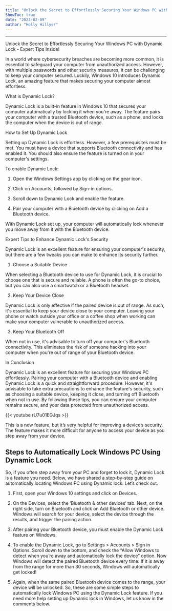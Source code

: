 ```yaml
---
title: "Unlock the Secret to Effortlessly Securing Your Windows PC with Dynamic Lock - Expert Tips Inside!"
ShowToc: true 
date: "2023-02-09"
author: "Holly Hillyer"
---
```

*****
Unlock the Secret to Effortlessly Securing Your Windows PC with Dynamic Lock - Expert Tips Inside!

In a world where cybersecurity breaches are becoming more common, it is essential to safeguard your computer from unauthorized access. However, with multiple passwords and other security measures, it can be challenging to keep your computer secured. Luckily, Windows 10 introduces Dynamic Lock, an amazing feature that makes securing your computer almost effortless.

What is Dynamic Lock?

Dynamic Lock is a built-in feature in Windows 10 that secures your computer automatically by locking it when you're away. The feature pairs your computer with a trusted Bluetooth device, such as a phone, and locks the computer when the device is out of range.

How to Set Up Dynamic Lock

Setting up Dynamic Lock is effortless. However, a few prerequisites must be met. You must have a device that supports Bluetooth connectivity and has enabled it. You should also ensure the feature is turned on in your computer's settings.

To enable Dynamic Lock:

1. Open the Windows Settings app by clicking on the gear icon.

2. Click on Accounts, followed by Sign-in options.

3. Scroll down to Dynamic Lock and enable the feature.

4. Pair your computer with a Bluetooth device by clicking on Add a Bluetooth device.

With Dynamic Lock set up, your computer will automatically lock whenever you move away from it with the Bluetooth device.

Expert Tips to Enhance Dynamic Lock's Security

Dynamic Lock is an excellent feature for ensuring your computer's security, but there are a few tweaks you can make to enhance its security further.

1. Choose a Suitable Device

When selecting a Bluetooth device to use for Dynamic Lock, it is crucial to choose one that is secure and reliable. A phone is often the go-to choice, but you can also use a smartwatch or a Bluetooth headset.

2. Keep Your Device Close

Dynamic Lock is only effective if the paired device is out of range. As such, it's essential to keep your device close to your computer. Leaving your phone or watch outside your office or a coffee shop when working can make your computer vulnerable to unauthorized access.

3. Keep Your Bluetooth Off

When not in use, it's advisable to turn off your computer's Bluetooth connectivity. This eliminates the risk of someone hacking into your computer when you're out of range of your Bluetooth device.

In Conclusion

Dynamic Lock is an excellent feature for securing your Windows PC effortlessly. Pairing your computer with a Bluetooth device and enabling Dynamic Lock is a quick and straightforward procedure. However, it's advisable to take extra precautions to enhance the feature's security, such as choosing a suitable device, keeping it close, and turning off Bluetooth when not in use. By following these tips, you can ensure your computer remains secure, and your data protected from unauthorized access.

{{< youtube rU7u01EGJqs >}} 



This is a new feature, but it’s very helpful for improving a device’s security. The feature makes it more difficult for anyone to access your device as you step away from your device.

 
## Steps to Automatically Lock Windows PC Using Dynamic Lock


So, if you often step away from your PC and forget to lock it, Dynamic Lock is a feature you need. Below, we have shared a step-by-step guide on automatically locating Windows PC using Dynamic lock. Let’s check out.
1. First, open your Windows 10 settings and click on Devices.

2. On the Devices, select the ‘Bluetooth & other devices‘ tab. Next, on the right side, turn on Bluetooth and click on Add Bluetooth or other device. Windows will search for your device, select the device through the results, and trigger the pairing action.

3. After pairing your Bluetooth device, you must enable the Dynamic Lock feature on Windows.

4. To enable the Dynamic Lock, go to Settings > Accounts > Sign in Options. Scroll down to the bottom, and check the “Allow Windows to detect when you’re away and automatically lock the device” option. Now Windows will detect the paired Bluetooth device every time. If it is away from the range for more than 30 seconds, Windows will automatically get locked!

5. Again, when the same paired Bluetooth device comes to the range, your device will be unlocked.
So, these are some simple steps to automatically lock Windows PC using the Dynamic Lock feature. If you need more help setting up Dynamic lock in Windows, let us know in the comments below.




